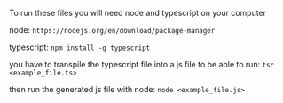 To run these files you will need node and typescript on your computer  

node: `https://nodejs.org/en/download/package-manager`  

typescript:
`npm install -g typescript`

you have to transpile the typescript file into a js file to be able to run:
`tsc <example_file.ts>`

then run the generated js file with node: `node <example_file.js>`